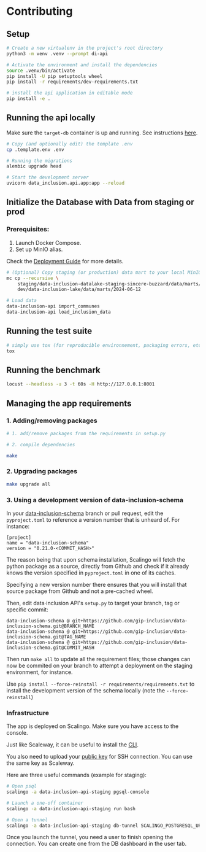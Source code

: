 # Contributing

## Setup

```bash
# Create a new virtualenv in the project's root directory
python3 -m venv .venv --prompt di-api

# Activate the environment and install the dependencies
source .venv/bin/activate
pip install -U pip setuptools wheel
pip install -r requirements/dev-requirements.txt

# install the api application in editable mode
pip install -e .
```

## Running the api locally

Make sure the `target-db` container is up and running. See instructions [here](../CONTRIBUTING.md#docker).

```bash
# Copy (and optionally edit) the template .env
cp .template.env .env

# Running the migrations
alembic upgrade head

# Start the development server
uvicorn data_inclusion.api.app:app --reload
```

## Initialize the Database with Data from staging or prod

### Prerequisites:

1. Launch Docker Compose.
2. Set up MinIO alias.

Check the [Deployment Guide](../DEPLOYMENT.md) for more details.

```bash
# (Optional) Copy staging (or production) data mart to your local MinIO instance
mc cp --recursive \
    staging/data-inclusion-datalake-staging-sincere-buzzard/data/marts/2024-06-12/ \
    dev/data-inclusion-lake/data/marts/2024-06-12

# Load data
data-inclusion-api import_communes
data-inclusion-api load_inclusion_data
```

## Running the test suite

```bash
# simply use tox (for reproducible environnement, packaging errors, etc.)
tox
```

## Running the benchmark

```bash
locust --headless -u 3 -t 60s -H http://127.0.0.1:8001
```

## Managing the app requirements

### 1. Adding/removing packages

```bash
# 1. add/remove packages from the requirements in setup.py

# 2. compile dependencies

make
```

### 2. Upgrading packages

```bash
make upgrade all
```

### 3. Using a development version of data-inclusion-schema

In your [data-inclusion-schema](https://github.com/gip-inclusion/data-inclusion-schema) branch or pull request,
edit the `pyproject.toml` to reference a version number that is unheard of. For instance:

```
[project]
name = "data-inclusion-schema"
version = "0.21.0-<COMMIT_HASH>"
```

The reason being that upon schema installation, Scalingo will fetch the python package as a source, directly
from Github and check if it already knows the version specified in `pyproject.toml` in one of its caches.

Specifying a new version number there ensures that you will install that source package from Github and not
a pre-cached wheel.


Then, edit data⋅inclusion API's `setup.py` to target your branch, tag or specific commit:

```
data-inclusion-schema @ git+https://github.com/gip-inclusion/data-inclusion-schema.git@BRANCH_NAME
data-inclusion-schema @ git+https://github.com/gip-inclusion/data-inclusion-schema.git@TAG_NAME
data-inclusion-schema @ git+https://github.com/gip-inclusion/data-inclusion-schema.git@COMMIT_HASH
```

Then run `make all` to update all the requirement files; those changes can now be commited on your branch
to attempt a deployment on the staging environment, for instance.

Use `pip install --force-reinstall -r requirements/requirements.txt` to install the development version
of the schema locally (note the `--force-reinstall`)



### Infrastructure

The app is deployed on Scalingo. Make sure you have access to the console.

Just like Scaleway, it can be useful to install the [CLI](https://doc.scalingo.com/platform/cli/start).

You also need to upload your [public key](https://www.scaleway.com/en/docs/dedibox-console/account/how-to/upload-an-ssh-key/) for SSH connection. You can use the same key as Scaleway.

Here are three useful commands (example for staging):

```bash
# Open psql
scalingo -a data-inclusion-api-staging pgsql-console

# Launch a one-off container
scalingo -a data-inclusion-api-staging run bash

# Open a tunnel
scalingo -a data-inclusion-api-staging db-tunnel SCALINGO_POSTGRESQL_URL
```

Once you launch the tunnel, you need a user to finish opening the connection. You can create one from the DB dashboard in the user tab.

